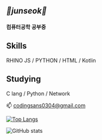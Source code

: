 ## *🐣junseok🐣*
#### 컴퓨터공학 공부중

## Skills
RHINO JS / PYTHON / HTML / Kotlin

## Studying
C lang / Python / Network


📫 codingsans0304@gmail.com


[![Top Langs](https://github-readme-stats.vercel.app/api/top-langs/?username=junseok0304)](https://github.com/anuraghazra/github-readme-stats)

![GitHub stats](https://github-readme-stats.vercel.app/api?username=junseok0304&show_icons=true)  
